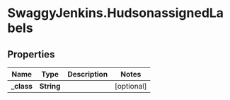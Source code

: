 # SwaggyJenkins.HudsonassignedLabels

## Properties
Name | Type | Description | Notes
------------ | ------------- | ------------- | -------------
**_class** | **String** |  | [optional] 


